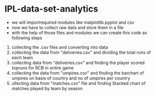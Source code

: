 # IPL-data-set-analytics


* we will importrequired modules like matplotlib.pyplot and csv 
* now we have to collect raw data and store them in a file
* with the help of those files and modules we can create this code as following steps

1. collecting the .csv files and converting into data
2. collecting the data from "deliveries.csv" and dividing the total runs of each team 
3. collecting data from "deliveries.csv" and finding the player scored topruns for RCB in entire game
4. collecting the data from "umpires.csv" and finding the barchart of umpires on basis of country and no of umpires per country
5. ollecting data from "matches.csv" file and finding Stacked chart of matches played by team by season
